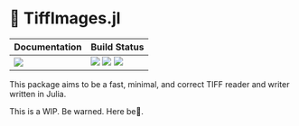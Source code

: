 # 💎 TiffImages.jl

| **Documentation**                 | **Build Status**                                              |
|:----------------------------------|:--------------------------------------------------------------|
| [![][docs-dev-img]][docs-dev-url] | [![][status-img]][status-url] [![][travis-img]][travis-url] [![][codecov-img]][codecov-url] |

This package aims to be a fast, minimal, and correct TIFF reader and writer written in Julia.

This is a WIP. Be warned. Here be🐉.

[docs-dev-img]: https://img.shields.io/badge/docs-dev-blue.svg
[docs-dev-url]: https://tamasnagy.com/TiffImages.jl/dev

[travis-img]: https://travis-ci.com/tlnagy/TiffImages.jl.svg?branch=master
[travis-url]: https://travis-ci.com/tlnagy/TiffImages.jl

[codecov-img]: https://codecov.io/gh/tlnagy/TiffImages.jl/branch/master/graph/badge.svg
[codecov-url]: https://codecov.io/gh/tlnagy/TiffImages.jl

[status-img]: https://www.repostatus.org/badges/latest/wip.svg
[status-url]: https://www.repostatus.org/#wip
